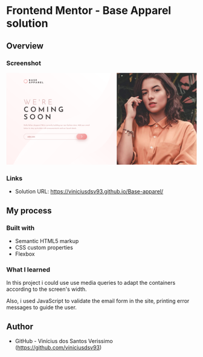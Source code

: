 # Frontend Mentor - Base Apparel solution

## Overview

### Screenshot

![](./screenshot.png)

### Links

- Solution URL: https://viniciusdsv93.github.io/Base-apparel/

## My process

### Built with

- Semantic HTML5 markup
- CSS custom properties
- Flexbox

### What I learned

In this project i could use use media queries to adapt the containers according to the screen's width.

Also, i used JavaScript to validate the email form in the site, printing error messages to guide the user.


## Author

- GitHub - Vinícius dos Santos Verissimo (https://github.com/viniciusdsv93)
